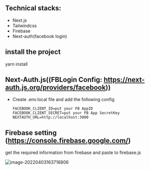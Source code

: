 ## Technical stacks:

- Next.js
- Tailwindcss
- Firebase
- Next-auth(facebook login)


## install the project

yarn install


## Next-Auth.js((FBLogin Config: https://next-auth.js.org/providers/facebook))

- Create .env.local file and add the following config

  ```
  FACEBOOK_CLIENT_ID=put your FB AppID
  FACEBOOK_CLIENT_SECRET=put your FB App SecretKey
  NEXTAUTH_URL=http://localhost:3000
  
  ```


## Firebase setting (https://console.firebase.google.com/)

get the required information from firebase and paste to firebase.js

![image-20220403163716806](https://cdn.jsdelivr.net/gh/MrainW/uPic_imageHosting@main/uPic/20220403/image-20220403163716806.png)
